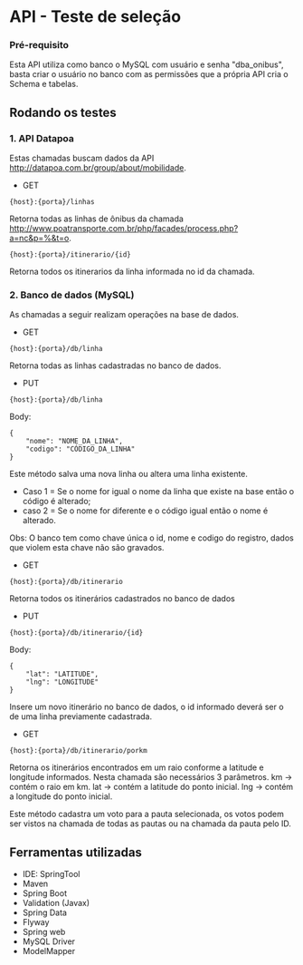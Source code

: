 # API - Teste de seleção

### Pré-requisito
Esta API utiliza como banco o MySQL com usuário e senha "dba_onibus", basta criar o usuário no banco com as permissões que a própria API cria o Schema e tabelas.

## Rodando os testes

### 1. API Datapoa

Estas chamadas buscam dados da API http://datapoa.com.br/group/about/mobilidade.

- GET
   
```{host}:{porta}/linhas```

Retorna todas as linhas de ônibus da chamada http://www.poatransporte.com.br/php/facades/process.php?a=nc&p=%&t=o.

```{host}:{porta}/itinerario/{id}```

Retorna todos os itinerarios da linha informada no id da chamada.

### 2. Banco de dados (MySQL)

As chamadas a seguir realizam operações na base de dados.

- GET

```{host}:{porta}/db/linha```

Retorna todas as linhas cadastradas no banco de dados.

- PUT

```{host}:{porta}/db/linha```

Body:
```
{
    "nome": "NOME_DA_LINHA",
    "codigo": "CÓDIGO_DA_LINHA"
}
```

Este método salva uma nova linha ou altera uma linha existente.
- Caso 1 = Se o nome for igual o nome da linha que existe na base então o código é alterado;
- caso 2 = Se o nome for diferente e o código igual então o nome é alterado.

Obs: O banco tem como chave única o id, nome e codigo do registro, dados que violem esta chave não são gravados.

- GET

```{host}:{porta}/db/itinerario```

Retorna todos os itinerários cadastrados no banco de dados

- PUT

```{host}:{porta}/db/itinerario/{id}```

Body:
```
{
    "lat": "LATITUDE",
    "lng": "LONGITUDE"
}
```

Insere um novo itinerário no banco de dados, o id informado deverá ser o de uma linha previamente cadastrada.

- GET

```{host}:{porta}/db/itinerario/porkm```

Retorna os itinerários encontrados em um raio conforme a latitude e longitude informados.
Nesta chamada são necessários 3 parâmetros.
km -> contém o raio em km.
lat -> contém a latitude do ponto inicial.
lng -> contém a longitude do ponto inicial.

Este método cadastra um voto para a pauta selecionada, os votos podem ser vistos na chamada de todas as pautas ou na chamada da pauta pelo ID.

## Ferramentas utilizadas
- IDE: SpringTool
- Maven
- Spring Boot
- Validation (Javax)
- Spring Data
- Flyway
- Spring web
- MySQL Driver
- ModelMapper

